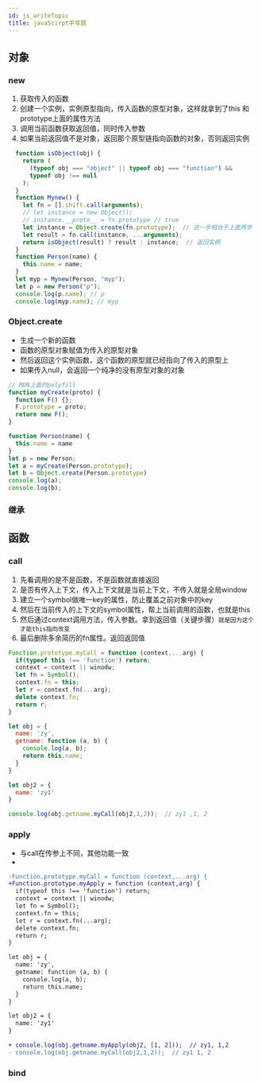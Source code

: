 ```yaml
---
id: js_writeTopic
title: javaScirpt手写题
---
```


## 对象

### new
1. 获取传入的函数
2. 创建一个实例，实例原型指向，传入函数的原型对象，这样就拿到了this 和 prototype上面的属性方法
3. 调用当前函数获取返回值，同时传入参数
4. 如果当前返回值不是对象，返回那个原型链指向函数的对象，否则返回实例
```js
  function isObject(obj) {
    return (
      (typeof obj === "object" || typeof obj === "function") &&
      typeof obj !== null
    );
  }
  function Mynew() {
    let fn = [].shift.call(arguments);
    // let instance = new Object();
    // instance.__proto__ = fn.prototype // true
    let instance = Object.create(fn.prototype);  // 这一步相当于上面两步
    let result = fn.call(instance, ...arguments);
    return isObject(result) ? result : instance;  // 返回实例
  }
  function Person(name) {
    this.name = name;
  }
  let myp = Mynew(Person, "myp");
  let p = new Person("p");
  console.log(p.name); // p
  console.log(myp.name); // myp
```

### Object.create
- 生成一个新的函数
- 函数的原型对象赋值为传入的原型对象
- 然后返回这个实例函数，这个函数的原型就已经指向了传入的原型上
- 如果传入null，会返回一个纯净的没有原型对象的对象
```js
// MDN上面的polyfill
function myCreate(proto) {
  function F() {};
  F.prototype = proto;
  return new F();
}

function Person(name) {
  this.name = name
}
let p = new Person;
let a = myCreate(Person.prototype);
let b = Object.create(Person.prototype)
console.log(a);
console.log(b);
```

### 继承

## 函数

### call
1. 先看调用的是不是函数，不是函数就直接返回
2. 是否有传入上下文，传入上下文就是当前上下文，不传入就是全局window
3. 建立一个symbol做唯一key的属性，防止覆盖之前对象中的key
4. 然后在当前传入的上下文的symbol属性，帮上当前调用的函数，也就是this
5. 然后通过context调用方法，传入参数。拿到返回值（关键步骤）`就是因为这个才能this指向改变`
6. 最后删除多余简历的fn属性。返回返回值
```js
Function.prototype.myCall = function (context,...arg) {
  if(typeof this !== 'function') return;
  context = context || winodw;
  let fn = Symbol();
  context.fn = this;
  let r = context.fn(...arg);
  delete context.fn;
  return r;
}

let obj = {
  name: 'zy',
  getname: function (a, b) {
    console.log(a, b);
    return this.name;
  }
}

let obj2 = {
  name: 'zy1'
}

console.log(obj.getname.myCall(obj2,1,2));  // zy1 ,1, 2
```
### apply
- 与call在传参上不同，其他功能一致
- 
```diff
-Function.prototype.myCall = function (context,...arg) {
+Function.prototype.myApply = function (context,arg) {
  if(typeof this !== 'function') return;
  context = context || winodw;
  let fn = Symbol();
  context.fn = this;
  let r = context.fn(...arg);
  delete context.fn;
  return r;
}

let obj = {
  name: 'zy',
  getname: function (a, b) {
    console.log(a, b);
    return this.name;
  }
}

let obj2 = {
  name: 'zy1'
}

+ console.log(obj.getname.myApply(obj2, [1, 2]));  // zy1, 1,2
- console.log(obj.getname.myCall(obj2,1,2));  // zy1 1, 2
```

### bind
